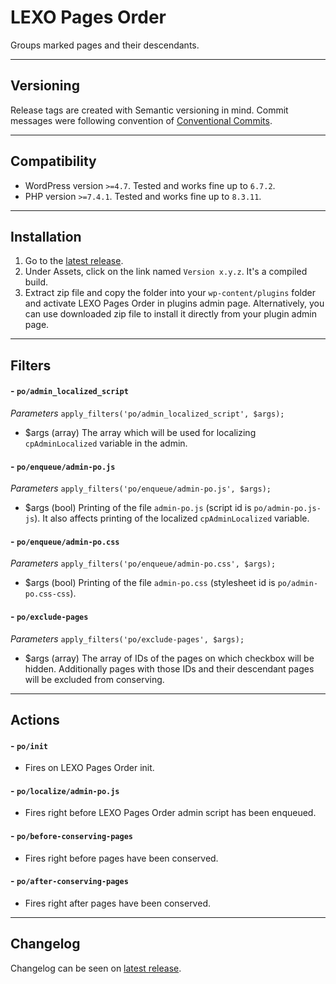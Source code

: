 # LEXO Pages Order
Groups marked pages and their descendants.

---
## Versioning
Release tags are created with Semantic versioning in mind. Commit messages were following convention of [Conventional Commits](https://www.conventionalcommits.org/).

---
## Compatibility
- WordPress version `>=4.7`. Tested and works fine up to `6.7.2`.
- PHP version `>=7.4.1`. Tested and works fine up to `8.3.11`.

---
## Installation
1. Go to the [latest release](https://github.com/lexo-ch/lexo-pages-order/releases/latest/).
2. Under Assets, click on the link named `Version x.y.z`. It's a compiled build.
3. Extract zip file and copy the folder into your `wp-content/plugins` folder and activate LEXO Pages Order in plugins admin page. Alternatively, you can use downloaded zip file to install it directly from your plugin admin page.

---
## Filters
#### - `po/admin_localized_script`
*Parameters*
`apply_filters('po/admin_localized_script', $args);`
- $args (array) The array which will be used for localizing `cpAdminLocalized` variable in the admin.

#### - `po/enqueue/admin-po.js`
*Parameters*
`apply_filters('po/enqueue/admin-po.js', $args);`
- $args (bool) Printing of the file `admin-po.js` (script id is `po/admin-po.js-js`). It also affects printing of the localized `cpAdminLocalized` variable.

#### - `po/enqueue/admin-po.css`
*Parameters*
`apply_filters('po/enqueue/admin-po.css', $args);`
- $args (bool) Printing of the file `admin-po.css` (stylesheet id is `po/admin-po.css-css`).

#### - `po/exclude-pages`
*Parameters*
`apply_filters('po/exclude-pages', $args);`
- $args (array) The array of IDs of the pages on which checkbox will be hidden. Additionally pages with those IDs and their descendant pages will be excluded from conserving.

---
## Actions
#### - `po/init`
- Fires on LEXO Pages Order init.

#### - `po/localize/admin-po.js`
- Fires right before LEXO Pages Order admin script has been enqueued.

#### - `po/before-conserving-pages`
- Fires right before pages have been conserved.

#### - `po/after-conserving-pages`
- Fires right after pages have been conserved.

---
## Changelog
Changelog can be seen on [latest release](https://github.com/lexo-ch/lexo-pages-order/releases/latest/).
